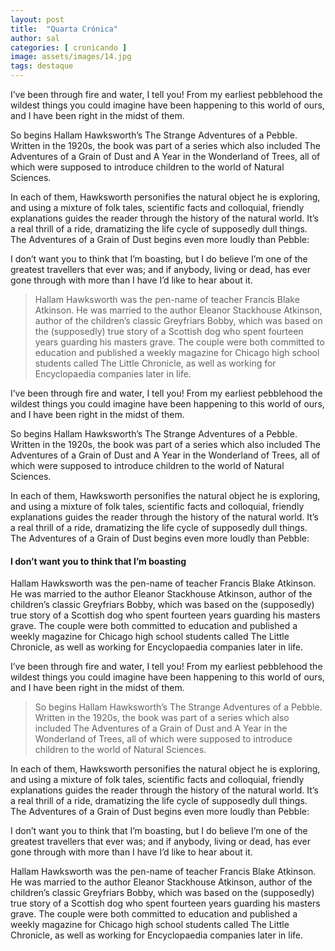 ```yaml
---
layout: post
title:  "Quarta Crónica"
author: sal
categories: [ cronicando ]
image: assets/images/14.jpg
tags: destaque
---
```


I’ve been through fire and water, I tell you! From my earliest pebblehood the
wildest things you could imagine have been happening to this world of ours, and
I have been right in the midst of them.

So begins Hallam Hawksworth’s The Strange Adventures of a Pebble. Written in the
1920s, the book was part of a series which also included The Adventures of a
Grain of Dust and A Year in the Wonderland of Trees, all of which were supposed
to introduce children to the world of Natural Sciences. 

In each of them, Hawksworth personifies the natural object he is exploring, and
using a mixture of folk tales, scientific facts and colloquial, friendly
explanations guides the reader through the history of the natural world. It’s a
real thrill of a ride, dramatizing the life cycle of supposedly dull things. The
Adventures of a Grain of Dust begins even more loudly than Pebble:

I don’t want you to think that I’m boasting, but I do believe I’m one of the
greatest travellers that ever was; and if anybody, living or dead, has ever gone
through with more than I have I’d like to hear about it.

> Hallam Hawksworth was the pen-name of teacher Francis Blake Atkinson. He was
> married to the author Eleanor Stackhouse Atkinson, author of the children’s
> classic Greyfriars Bobby, which was based on the (supposedly) true story of a
> Scottish dog who spent fourteen years guarding his masters grave. The couple
> were both committed to education and published a weekly magazine for Chicago
> high school students called The Little Chronicle, as well as working for
> Encyclopaedia companies later in life.

I’ve been through fire and water, I tell you! From my earliest pebblehood the
wildest things you could imagine have been happening to this world of ours, and
I have been right in the midst of them.

So begins Hallam Hawksworth’s The Strange Adventures of a Pebble. Written in the
1920s, the book was part of a series which also included The Adventures of a
Grain of Dust and A Year in the Wonderland of Trees, all of which were supposed
to introduce children to the world of Natural Sciences. 

In each of them, Hawksworth personifies the natural object he is exploring, and
using a mixture of folk tales, scientific facts and colloquial, friendly
explanations guides the reader through the history of the natural world. It’s a
real thrill of a ride, dramatizing the life cycle of supposedly dull things. The
Adventures of a Grain of Dust begins even more loudly than Pebble:

#### I don’t want you to think that I’m boasting

Hallam Hawksworth was the pen-name of teacher Francis Blake Atkinson. He was
married to the author Eleanor Stackhouse Atkinson, author of the children’s
classic Greyfriars Bobby, which was based on the (supposedly) true story of a
Scottish dog who spent fourteen years guarding his masters grave. The couple
were both committed to education and published a weekly magazine for Chicago
high school students called The Little Chronicle, as well as working for
Encyclopaedia companies later in life.

I’ve been through fire and water, I tell you! From my earliest pebblehood the
wildest things you could imagine have been happening to this world of ours, and
I have been right in the midst of them.

> So begins Hallam Hawksworth’s The Strange Adventures of a Pebble. Written in
> the 1920s, the book was part of a series which also included The Adventures of
> a Grain of Dust and A Year in the Wonderland of Trees, all of which were
> supposed to introduce children to the world of Natural Sciences. 

In each of them, Hawksworth personifies the natural object he is exploring, and
using a mixture of folk tales, scientific facts and colloquial, friendly
explanations guides the reader through the history of the natural world. It’s a
real thrill of a ride, dramatizing the life cycle of supposedly dull things. The
Adventures of a Grain of Dust begins even more loudly than Pebble:

I don’t want you to think that I’m boasting, but I do believe I’m one of the
greatest travellers that ever was; and if anybody, living or dead, has ever gone
through with more than I have I’d like to hear about it.

Hallam Hawksworth was the pen-name of teacher Francis Blake Atkinson. He was
married to the author Eleanor Stackhouse Atkinson, author of the children’s
classic Greyfriars Bobby, which was based on the (supposedly) true story of a
Scottish dog who spent fourteen years guarding his masters grave. The couple
were both committed to education and published a weekly magazine for Chicago
high school students called The Little Chronicle, as well as working for
Encyclopaedia companies later in life.
